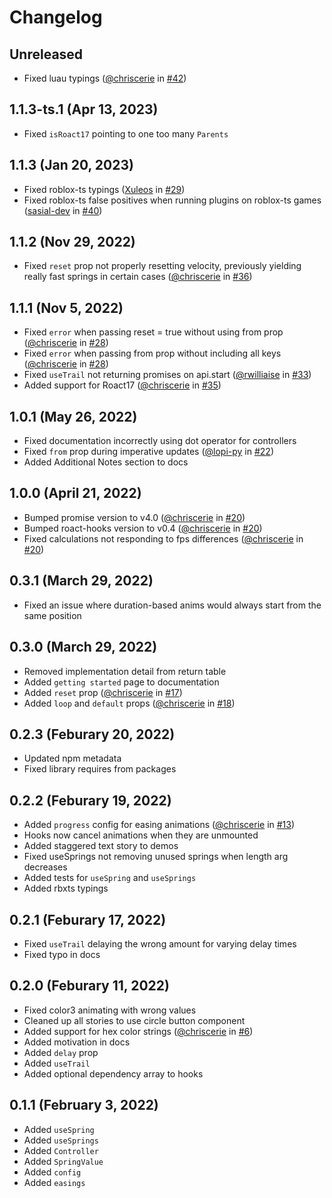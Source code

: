# Changelog

## Unreleased
* Fixed luau typings ([@chriscerie](https://github.com/chriscerie) in [#42](https://github.com/chriscerie/roact-spring/pull/42))

## 1.1.3-ts.1 (Apr 13, 2023)
* Fixed `isRoact17` pointing to one too many `Parents`

## 1.1.3 (Jan 20, 2023)
* Fixed roblox-ts typings ([Xuleos](https://github.com/Xuleos) in [#29](https://github.com/chriscerie/roact-spring/pull/29))
* Fixed roblox-ts false positives when running plugins on roblox-ts games ([sasial-dev](https://github.com/sasial-dev) in [#40](https://github.com/chriscerie/roact-spring/pull/40))

## 1.1.2 (Nov 29, 2022)
* Fixed `reset` prop not properly resetting velocity, previously yielding really fast springs in certain cases ([@chriscerie](https://github.com/chriscerie) in [#36](https://github.com/chriscerie/roact-spring/pull/36))

## 1.1.1 (Nov 5, 2022)
* Fixed `error` when passing reset = true without using from prop ([@chriscerie](https://github.com/chriscerie) in [#28](https://github.com/chriscerie/roact-spring/pull/28))
* Fixed `error` when passing from prop without including all keys ([@chriscerie](https://github.com/chriscerie) in [#28](https://github.com/chriscerie/roact-spring/pull/28))
* Fixed `useTrail` not returning promises on api.start ([@rwilliaise](https://github.com/rwilliaise) in [#33](https://github.com/chriscerie/roact-spring/pull/33))
* Added support for Roact17 ([@chriscerie](https://github.com/chriscerie) in [#35](https://github.com/chriscerie/roact-spring/pull/35))

## 1.0.1 (May 26, 2022)
* Fixed documentation incorrectly using dot operator for controllers
* Fixed `from` prop during imperative updates ([@lopi-py](https://github.com/lopi-py) in [#22](https://github.com/chriscerie/roact-spring/pull/22))
* Added Additional Notes section to docs

## 1.0.0 (April 21, 2022)
* Bumped promise version to v4.0 ([@chriscerie](https://github.com/chriscerie) in [#20](https://github.com/chriscerie/roact-spring/pull/20))
* Bumped roact-hooks version to v0.4 ([@chriscerie](https://github.com/chriscerie) in [#20](https://github.com/chriscerie/roact-spring/pull/20))
* Fixed calculations not responding to fps differences ([@chriscerie](https://github.com/chriscerie) in [#20](https://github.com/chriscerie/roact-spring/pull/20))

## 0.3.1 (March 29, 2022)
* Fixed an issue where duration-based anims would always start from the same position

## 0.3.0 (March 29, 2022)

* Removed implementation detail from return table
* Added `getting started` page to documentation
* Added `reset` prop ([@chriscerie](https://github.com/chriscerie) in [#17](https://github.com/chriscerie/roact-spring/pull/17))
* Added `loop` and `default` props ([@chriscerie](https://github.com/chriscerie) in [#18](https://github.com/chriscerie/roact-spring/pull/18))

## 0.2.3 (Feburary 20, 2022)

* Updated npm metadata
* Fixed library requires from packages

## 0.2.2 (Feburary 19, 2022)

* Added `progress` config for easing animations ([@chriscerie](https://github.com/chriscerie) in [#13](https://github.com/chriscerie/roact-spring/pull/13))
* Hooks now cancel animations when they are unmounted
* Added staggered text story to demos
* Fixed useSprings not removing unused springs when length arg decreases
* Added tests for `useSpring` and `useSprings`
* Added rbxts typings

## 0.2.1 (Feburary 17, 2022)

* Fixed `useTrail` delaying the wrong amount for varying delay times
* Fixed typo in docs

## 0.2.0 (Feburary 11, 2022)

* Fixed color3 animating with wrong values
* Cleaned up all stories to use circle button component
* Added support for hex color strings ([@chriscerie](https://github.com/chriscerie) in [#6](https://github.com/chriscerie/roact-spring/pull/6))
* Added motivation in docs
* Added `delay` prop
* Added `useTrail`
* Added optional dependency array to hooks

## 0.1.1 (February 3, 2022)

* Added `useSpring`
* Added `useSprings`
* Added `Controller`
* Added `SpringValue`
* Added `config`
* Added `easings`